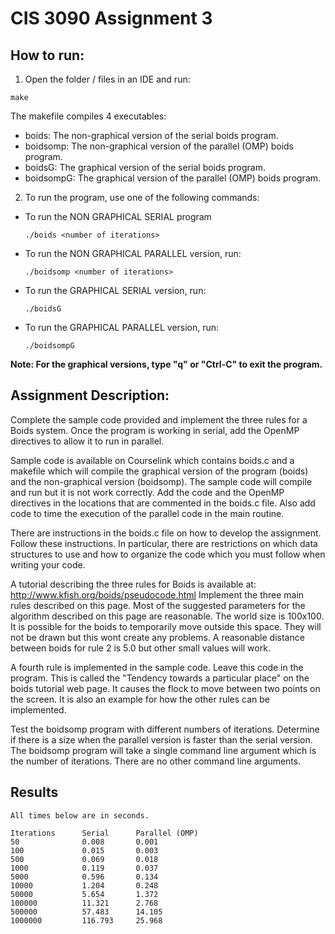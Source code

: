 # CIS 3090 Assignment 3

## How to run:

1. Open the folder / files in an IDE and run:
```
make
```
The makefile compiles 4 executables:
  - boids: The non-graphical version of the serial boids program.
  - boidsomp: The non-graphical version of the parallel (OMP) boids program.
  - boidsG: The graphical version of the serial boids program.
  - boidsompG: The graphical version of the parallel (OMP) boids program.

2. To run the program, use one of the following commands:
  - To run the NON GRAPHICAL SERIAL program
    ```
    ./boids <number of iterations>
    ```
  - To run the NON GRAPHICAL PARALLEL version, run:
    ```
    ./boidsomp <number of iterations>
    ```
  - To run the GRAPHICAL SERIAL version, run:
    ```
    ./boidsG
    ```
  - To run the GRAPHICAL PARALLEL version, run:
    ```
    ./boidsompG
    ```
**Note: For the graphical versions, type "q" or "Ctrl-C" to exit the program.**

## Assignment Description:
Complete the sample code provided and implement the three rules for a Boids system.
Once the program is working in serial, add the OpenMP directives to allow it to
run in parallel. 

Sample code is available on Courselink which contains boids.c and a makefile which will compile
the graphical version of the program (boids) and the non-graphical version (boidsomp). 
The sample code will compile and run but it is not work correctly.  Add the code and
the OpenMP directives in the locations that are commented in the boids.c file. Also add code
to time the execution of the parallel code in the main routine. 

There are instructions in the boids.c file on how to develop the assignment. Follow these
instructions. In particular, there are restrictions on which data structures to use and
how to organize the code which you must follow when writing your code.

A tutorial describing the three rules for Boids is available at:
    http://www.kfish.org/boids/pseudocode.html
Implement the three main rules described on this page. Most of the suggested parameters
for the algorithm described on this page are reasonable. The world size is 100x100. 
It is possible for the boids to temporarily move outside this space. They will not be
drawn but this wont create any problems.  A reasonable distance between boids for rule 2 is 5.0
but other small values will work. 

A fourth rule is implemented in the sample code. Leave this code in the program. This is called
the "Tendency towards a particular place" on the boids tutorial web page. It causes the
flock to move between two points on the screen. It is also an example for how the other rules
can be implemented. 

Test the boidsomp program with different numbers of iterations. Determine if there
is a size when the parallel version is faster than the serial version. 
The boidsomp program will take a single command line argument which is the 
number of iterations. There are no other command line arguments. 

## Results
```
All times below are in seconds.

Iterations      Serial      Parallel (OMP)
50              0.008       0.001
100             0.015       0.003
500             0.069       0.018
1000            0.119       0.037
5000            0.596       0.134
10000           1.204       0.248
50000           5.654       1.372
100000          11.321      2.768
500000          57.483      14.105
1000000         116.793     25.968
```





